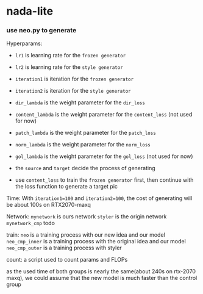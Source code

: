 # nada-lite

### use neo.py to generate

Hyperparams:

* `lr1` is learning rate for the `frozen generator`
* `lr2` is learning rate for the `style generator`
* `iteration1` is iteration for the `frozen generator`
* `iteration2` is iteration for the `style generator`
* `dir_lambda` is the weight parameter for the `dir_loss`
* `content_lambda` is the weight parameter for the `content_loss` (not used for now)
* `patch_lambda` is the weight parameter for the `patch_loss`
* `norm_lambda` is the weight parameter for the `norm_loss`
* `gol_lambda` is the weight parameter for the `gol_loss` (not used for now) 


* the `source` and `target` decide the process of generating
* use `content_loss` to train the `frozen generator` first, then continue with the loss function to generate a target pic 

Time:
With `iteration1=100` and `iteration2=100`, the cost of generating will be about 100s on RTX2070-maxq

Network:
`mynetwork` is ours network
`styler` is the origin network
`mynetwork_cmp` todo

train:
`neo` is a training process with our new idea and our model
`neo_cmp_inner` is a training process with the original idea and our model
`neo_cmp_outer` is a training process with styler

count:
a script used to count params and FLOPs

as the used time of both groups is nearly the same(about 240s on rtx-2070 maxq), we could assume that the new model is much faster than the control group
